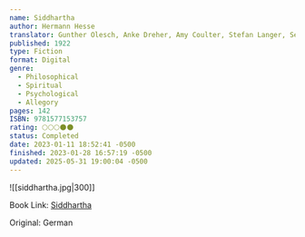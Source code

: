 ```yaml
---
name: Siddhartha
author: Hermann Hesse
translator: Gunther Olesch, Anke Dreher, Amy Coulter, Stefan Langer, Semyon Chaichenets
published: 1922
type: Fiction
format: Digital
genre:
  - Philosophical
  - Spiritual
  - Psychological
  - Allegory
pages: 142
ISBN: 9781577153757
rating: 🌕🌕🌕🌑🌑
status: Completed
date: 2023-01-11 18:52:41 -0500
finished: 2023-01-28 16:57:19 -0500
updated: 2025-05-31 19:00:04 -0500
---
```


![[siddhartha.jpg|300]]

Book Link: [Siddhartha](https://www.goodreads.com/book/show/52036.Siddhartha)

Original: German
